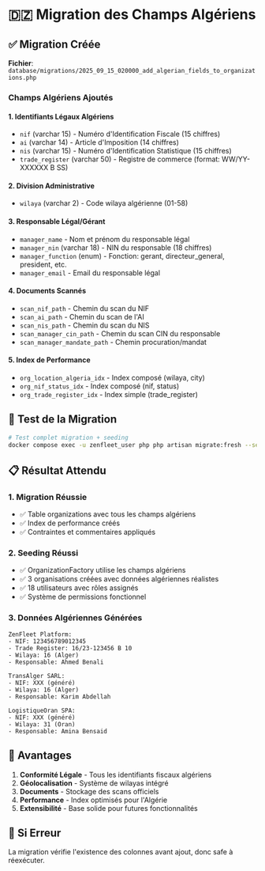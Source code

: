 # 🇩🇿 Migration des Champs Algériens

## ✅ Migration Créée

**Fichier**: `database/migrations/2025_09_15_020000_add_algerian_fields_to_organizations.php`

### Champs Algériens Ajoutés

#### 1. **Identifiants Légaux Algériens**
- `nif` (varchar 15) - Numéro d'Identification Fiscale (15 chiffres)
- `ai` (varchar 14) - Article d'Imposition (14 chiffres)
- `nis` (varchar 15) - Numéro d'Identification Statistique (15 chiffres)
- `trade_register` (varchar 50) - Registre de commerce (format: WW/YY-XXXXXX B SS)

#### 2. **Division Administrative**
- `wilaya` (varchar 2) - Code wilaya algérienne (01-58)

#### 3. **Responsable Légal/Gérant**
- `manager_name` - Nom et prénom du responsable légal
- `manager_nin` (varchar 18) - NIN du responsable (18 chiffres)
- `manager_function` (enum) - Fonction: gerant, directeur_general, president, etc.
- `manager_email` - Email du responsable légal

#### 4. **Documents Scannés**
- `scan_nif_path` - Chemin du scan du NIF
- `scan_ai_path` - Chemin du scan de l'AI
- `scan_nis_path` - Chemin du scan du NIS
- `scan_manager_cin_path` - Chemin du scan CIN du responsable
- `scan_manager_mandate_path` - Chemin procuration/mandat

#### 5. **Index de Performance**
- `org_location_algeria_idx` - Index composé (wilaya, city)
- `org_nif_status_idx` - Index composé (nif, status)
- `org_trade_register_idx` - Index simple (trade_register)

## 🚀 Test de la Migration

```bash
# Test complet migration + seeding
docker compose exec -u zenfleet_user php php artisan migrate:fresh --seed
```

## 📋 Résultat Attendu

### 1. **Migration Réussie**
- ✅ Table organizations avec tous les champs algériens
- ✅ Index de performance créés
- ✅ Contraintes et commentaires appliqués

### 2. **Seeding Réussi**
- ✅ OrganizationFactory utilise les champs algériens
- ✅ 3 organisations créées avec données algériennes réalistes
- ✅ 18 utilisateurs avec rôles assignés
- ✅ Système de permissions fonctionnel

### 3. **Données Algériennes Générées**
```
ZenFleet Platform:
- NIF: 123456789012345
- Trade Register: 16/23-123456 B 10
- Wilaya: 16 (Alger)
- Responsable: Ahmed Benali

TransAlger SARL:
- NIF: XXX (généré)
- Wilaya: 16 (Alger)
- Responsable: Karim Abdellah

LogistiqueOran SPA:
- NIF: XXX (généré)
- Wilaya: 31 (Oran)
- Responsable: Amina Bensaid
```

## 🎯 Avantages

1. **Conformité Légale** - Tous les identifiants fiscaux algériens
2. **Géolocalisation** - Système de wilayas intégré
3. **Documents** - Stockage des scans officiels
4. **Performance** - Index optimisés pour l'Algérie
5. **Extensibilité** - Base solide pour futures fonctionnalités

## 🔄 Si Erreur
La migration vérifie l'existence des colonnes avant ajout, donc safe à réexécuter.